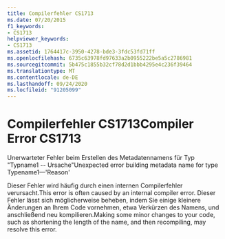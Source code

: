 ```yaml
---
title: Compilerfehler CS1713
ms.date: 07/20/2015
f1_keywords:
- CS1713
helpviewer_keywords:
- CS1713
ms.assetid: 1764417c-3950-4278-bde3-3fdc53fd71ff
ms.openlocfilehash: 6735c63978fd97633a2b0955222be5a5c2786981
ms.sourcegitcommit: 5b475c1855b32cf78d2d1bbb4295e4c236f39464
ms.translationtype: MT
ms.contentlocale: de-DE
ms.lasthandoff: 09/24/2020
ms.locfileid: "91205099"
---
```

# <a name="compiler-error-cs1713"></a><span data-ttu-id="3086f-102">Compilerfehler CS1713</span><span class="sxs-lookup"><span data-stu-id="3086f-102">Compiler Error CS1713</span></span>

<span data-ttu-id="3086f-103">Unerwarteter Fehler beim Erstellen des Metadatennamens für Typ "Typname1 -- Ursache"</span><span class="sxs-lookup"><span data-stu-id="3086f-103">Unexpected error building metadata name for type Typename1—'Reason'</span></span>  
  
 <span data-ttu-id="3086f-104">Dieser Fehler wird häufig durch einen internen Compilerfehler verursacht.</span><span class="sxs-lookup"><span data-stu-id="3086f-104">This error is often caused by an internal compiler error.</span></span> <span data-ttu-id="3086f-105">Dieser Fehler lässt sich möglicherweise beheben, indem Sie einige kleinere Änderungen an Ihrem Code vornehmen, etwa Verkürzen des Namens, und anschließend neu kompilieren.</span><span class="sxs-lookup"><span data-stu-id="3086f-105">Making some minor changes to your code, such as shortening the length of the name, and then recompiling, may resolve this error.</span></span>
